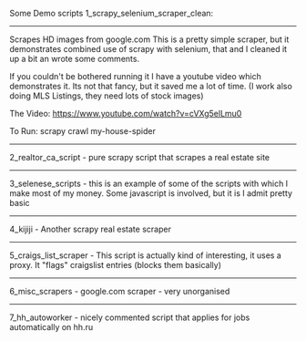 Some Demo scripts
1_scrapy_selenium_scraper_clean:
___
Scrapes HD images from google.com
This is a pretty simple scraper, but it demonstrates combined use
of scrapy with selenium, that and I cleaned it up a bit an wrote some comments.

If you couldn't be bothered running it I have a youtube video which
demonstrates it. Its not that fancy, but it saved me a lot of time.
(I work also doing MLS Listings, they need lots of stock images)

The Video: 
https://www.youtube.com/watch?v=cVXg5elLmu0

To Run:
scrapy crawl my-house-spider
___

2_realtor_ca_script - pure scrapy script that scrapes a real estate site
___
3_selenese_scripts - this is an example of some of the scripts with which I make most of my money. Some javascript is involved, but it is I admit pretty basic
___
4_kijiji - Another scrapy real estate scraper 
___
5_craigs_list_scraper - This script is actually kind of interesting, it uses a proxy. It "flags" craigslist entries (blocks them basically)
___
6_misc_scrapers - google.com scraper - very unorganised
___
7_hh_autoworker - nicely commented script that applies for jobs automatically on hh.ru
